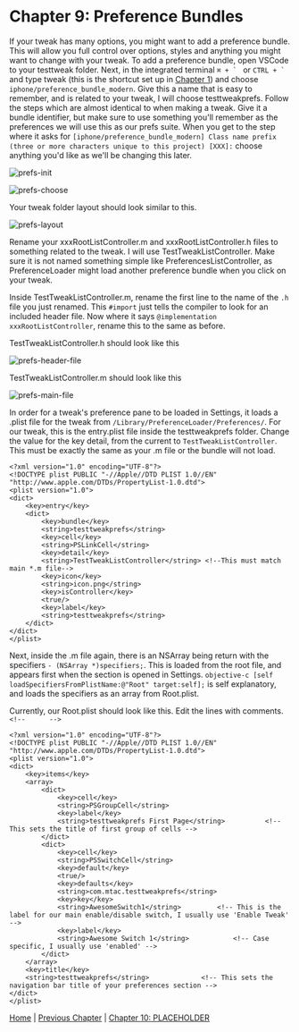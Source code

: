 # Chapter 9: Preference Bundles

If your tweak has many options, you might want to add a preference bundle. This will allow you full control over options, styles and anything you might want to change with your tweak. To add a preference bundle, open VSCode to your testtweak folder. Next, in the integrated terminal ```⌘ + ` ``` or ```CTRL + ` ``` and type tweak (this is the shortcut set up in [Chapter 1](https://github.com/MTACS/TweakGuide/blob/master/chapters/1.md)) and choose ```iphone/preference_bundle_modern```. Give this a name that is easy to remember, and is related to your tweak, I will choose testtweakprefs. Follow the steps which are almost identical to when making a tweak. Give it a bundle identifier, but make sure to use something you'll remember as the preferences we will use this as our prefs suite. When you get to the step where it asks for ```[iphone/preference_bundle_modern] Class name prefix (three or more characters unique to this project) [XXX]:``` choose anything you'd like as we'll be changing this later.

![prefs-init](https://github.com/MTACS/TweakGuide/blob/master/images/prefs-init.png)

![prefs-choose](https://github.com/MTACS/TweakGuide/blob/master/images/prefs-choose.png)

Your tweak folder layout should look similar to this.

![prefs-layout](https://github.com/MTACS/TweakGuide/blob/master/images/prefs-layout.png)

Rename your xxxRootListController.m and xxxRootListController.h files to something related to the tweak. I will use TestTweakListController. Make sure it is not named something simple like PreferencesListController, as PreferenceLoader might load another preference bundle when you click on your tweak. 

Inside TestTweakListController.m, rename the first line to the name of the ```.h``` file you just renamed. This ```#import``` just tells the compiler to look for an included header file. Now where it says ```@implementation xxxRootListController```, rename this to the same as before. 

TestTweakListController.h should look like this

![prefs-header-file](https://github.com/MTACS/TweakGuide/blob/master/images/prefs-header-file.png)

TestTweakListController.m should look like this

![prefs-main-file](https://github.com/MTACS/TweakGuide/blob/master/images/prefs-main-file.png)

In order for a tweak's preference pane to be loaded in Settings, it loads a .plist file for the tweak from ```/Library/PreferenceLoader/Preferences/```. For our tweak, this is the entry.plist file inside the testtweakprefs folder. Change the value for the key detail, from the current to ```TestTweakListController```. This must be exactly the same as your .m file or the bundle will not load.

```property-list
<?xml version="1.0" encoding="UTF-8"?>
<!DOCTYPE plist PUBLIC "-//Apple//DTD PLIST 1.0//EN" "http://www.apple.com/DTDs/PropertyList-1.0.dtd">
<plist version="1.0">
<dict>
	<key>entry</key>
	<dict>
		<key>bundle</key>
		<string>testtweakprefs</string>
		<key>cell</key>
		<string>PSLinkCell</string>
		<key>detail</key>
		<string>TestTweakListController</string> <!--This must match main *.m file-->
		<key>icon</key>
		<string>icon.png</string>
		<key>isController</key>
		<true/>
		<key>label</key>
		<string>testtweakprefs</string>
	</dict>
</dict>
</plist>
```

Next, inside the .m file again, there is an NSArray being return with the specifiers ```- (NSArray *)specifiers;```. This is loaded from the root file, and appears first when the section is opened in Settings. ```objective-c [self loadSpecifiersFromPlistName:@"Root" target:self];``` is self explanatory, and loads the specifiers as an array from Root.plist.

Currently, our Root.plist should look like this. Edit the lines with comments. ```<!--      -->```

```property-list
<?xml version="1.0" encoding="UTF-8"?>
<!DOCTYPE plist PUBLIC "-//Apple//DTD PLIST 1.0//EN" "http://www.apple.com/DTDs/PropertyList-1.0.dtd">
<plist version="1.0">
<dict>
	<key>items</key>
	<array>
		<dict>
			<key>cell</key>
			<string>PSGroupCell</string>
			<key>label</key>
			<string>testtweakprefs First Page</string>			<!-- This sets the title of first group of cells -->
		</dict>
		<dict>
			<key>cell</key>
			<string>PSSwitchCell</string>
			<key>default</key>
			<true/>
			<key>defaults</key>
			<string>com.mtac.testtweakprefs</string>
			<key>key</key>
			<string>AwesomeSwitch1</string>			<!-- This is the label for our main enable/disable switch, I usually use 'Enable Tweak' -->
			<key>label</key>
			<string>Awesome Switch 1</string>			<!-- Case specific, I usually use 'enabled' -->
		</dict>
	</array>
	<key>title</key>
	<string>testtweakprefs</string>				<!-- This sets the navigation bar title of your preferences section -->
</dict>
</plist>
```

[Home](https://github.com/MTACS/TweakGuide/blob/master/README.md) | [Previous Chapter](https://github.com/MTACS/TweakGuide/blob/master/chapters/8.md) | [Chapter 10: PLACEHOLDER](https://github.com/MTACS/TweakGuide/blob/master/chapters/10.md)
